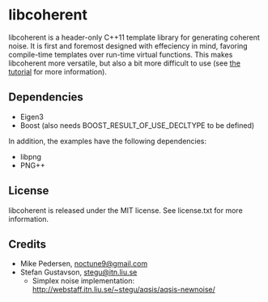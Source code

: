 libcoherent
===========
libcoherent is a header-only C++11 template library for generating coherent noise. It is first and foremost designed with effeciency in mind, favoring compile-time templates over run-time virtual functions. This makes libcoherent more versatile, but also a bit more difficult to use (see [the tutorial][1] for more information).

Dependencies
------------
* Eigen3
* Boost (also needs BOOST_RESULT_OF_USE_DECLTYPE to be defined)

In addition, the examples have the following dependencies:
* libpng
* PNG++

License
-------
libcoherent is released under the MIT license. See license.txt for more information.

Credits
-------
* Mike Pedersen, noctune9@gmail.com
* Stefan Gustavson, stegu@itn.liu.se
    * Simplex noise implementation: http://webstaff.itn.liu.se/~stegu/aqsis/aqsis-newnoise/

[1]:https://github.com/Noctune/libcoherent/wiki/Tutorial

